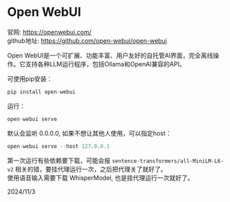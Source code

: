 # Open WebUI

官网: https://openwebui.com/  
github地址: https://github.com/open-webui/open-webui  

Open WebUI是一个可扩展、功能丰富、用户友好的自托管AI界面，完全离线操作。它支持各种LLM运行程序，包括Ollama和OpenAI兼容的API。  

可使用pip安装：  
```r
pip install open-webui
```

运行：  
```r
open-webui serve
```

默认会监听 0.0.0.0, 如果不想让其他人使用，可以指定host：  
```r
open-webui serve --host 127.0.0.1
```

第一次运行有些依赖要下载，可能会报 `sentence-transformers/all-MiniLM-L6-v2` 相关的错，要挂代理运行一次，之后把代理关了就好了。  
使用语音输入需要下载 WhisperModel, 也是挂代理运行一次就好了。  


2024/11/3  
